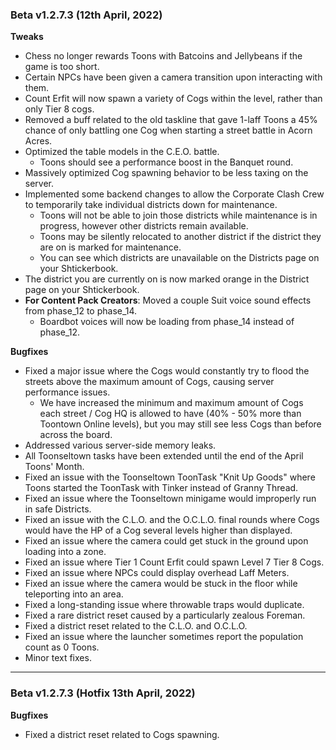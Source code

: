 ### Beta v1.2.7.3 (12th April, 2022)
 
**Tweaks**
- Chess no longer rewards Toons with Batcoins and Jellybeans if the game is too short.
- Certain NPCs have been given a camera transition upon interacting with them.
- Count Erfit will now spawn a variety of Cogs within the level, rather than only Tier 8 cogs.
- Removed a buff related to the old taskline that gave 1-laff Toons a 45% chance of only battling one Cog when starting a street battle in Acorn Acres.
- Optimized the table models in the C.E.O. battle.
  - Toons should see a performance boost in the Banquet round.
- Massively optimized Cog spawning behavior to be less taxing on the server.
- Implemented some backend changes to allow the Corporate Clash Crew to temporarily take individual districts down for maintenance.
  - Toons will not be able to join those districts while maintenance is in progress, however other districts remain available.
  - Toons may be silently relocated to another district if the district they are on is marked for maintenance.
  - You can see which districts are unavailable on the Districts page on your Shtickerbook.
- The district you are currently on is now marked orange in the District page on your Shtickerbook.
- **For Content Pack Creators**: Moved a couple Suit voice sound effects from phase_12 to phase_14.
  - Boardbot voices will now be loading from phase_14 instead of phase_12.
 
**Bugfixes**
- Fixed a major issue where the Cogs would constantly try to flood the streets above the maximum amount of Cogs, causing server performance issues.
  - We have increased the minimum and maximum amount of Cogs each street / Cog HQ is allowed to have (40% - 50% more than Toontown Online levels), but you may still see less Cogs than before across the board.
- Addressed various server-side memory leaks.
- All Toonseltown tasks have been extended until the end of the April Toons' Month.
- Fixed an issue with the Toonseltown ToonTask "Knit Up Goods" where Toons started the ToonTask with Tinker instead of Granny Thread.
- Fixed an issue where the Toonseltown minigame would improperly run in safe Districts.
- Fixed an issue with the C.L.O. and the O.C.L.O. final rounds where Cogs would have the HP of a Cog several levels higher than displayed.
- Fixed an issue where the camera could get stuck in the ground upon loading into a zone.
- Fixed an issue where Tier 1 Count Erfit could spawn Level 7 Tier 8 Cogs.
- Fixed an issue where NPCs could display overhead Laff Meters.
- Fixed an issue where the camera would be stuck in the floor while teleporting into an area.
- Fixed a long-standing issue where throwable traps would duplicate.
- Fixed a rare district reset caused by a particularly zealous Foreman.
- Fixed a district reset related to the C.L.O. and O.C.L.O.
- Fixed an issue where the launcher sometimes report the population count as 0 Toons.
- Minor text fixes.

-----

### Beta v1.2.7.3 (Hotfix 13th April, 2022)

**Bugfixes**

- Fixed a district reset related to Cogs spawning.

